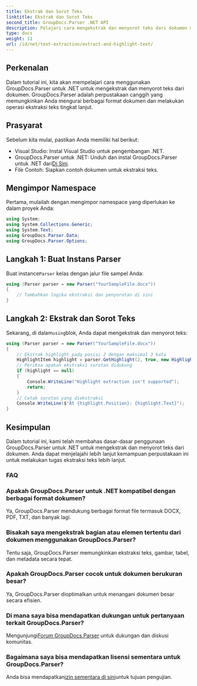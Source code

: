 ```yaml
---
title: Ekstrak dan Sorot Teks
linktitle: Ekstrak dan Sorot Teks
second_title: GroupDocs.Parser .NET API
description: Pelajari cara mengekstrak dan menyorot teks dari dokumen menggunakan GroupDocs.Parser untuk .NET. Langkah mudah untuk ekstraksi teks yang efisien di proyek .NET Anda.
type: docs
weight: 11
url: /id/net/text-extraction/extract-and-highlight-text/
---
```

## Perkenalan
Dalam tutorial ini, kita akan mempelajari cara menggunakan GroupDocs.Parser untuk .NET untuk mengekstrak dan menyorot teks dari dokumen. GroupDocs.Parser adalah perpustakaan canggih yang memungkinkan Anda mengurai berbagai format dokumen dan melakukan operasi ekstraksi teks tingkat lanjut.
## Prasyarat
Sebelum kita mulai, pastikan Anda memiliki hal berikut:
- Visual Studio: Instal Visual Studio untuk pengembangan .NET.
-  GroupDocs.Parser untuk .NET: Unduh dan instal GroupDocs.Parser untuk .NET dari[Di Sini](https://releases.groupdocs.com/parser/net/).
- File Contoh: Siapkan contoh dokumen untuk ekstraksi teks.

## Mengimpor Namespace
Pertama, mulailah dengan mengimpor namespace yang diperlukan ke dalam proyek Anda:
```csharp
using System;
using System.Collections.Generic;
using System.Text;
using GroupDocs.Parser.Data;
using GroupDocs.Parser.Options;
```
## Langkah 1: Buat Instans Parser
 Buat instance`Parser` kelas dengan jalur file sampel Anda:
```csharp
using (Parser parser = new Parser("YourSampleFile.docx"))
{
    // Tambahkan logika ekstraksi dan penyorotan di sini
}
```
## Langkah 2: Ekstrak dan Sorot Teks
 Sekarang, di dalam`using`blok, Anda dapat mengekstrak dan menyorot teks:
```csharp
using (Parser parser = new Parser("YourSampleFile.docx"))
{
    // Ekstrak highlight pada posisi 2 dengan maksimal 3 kata
    HighlightItem highlight = parser.GetHighlight(2, true, new HighlightOptions(3));
    // Periksa apakah ekstraksi sorotan didukung
    if (highlight == null)
    {
        Console.WriteLine("Highlight extraction isn't supported");
        return;
    }
    // Cetak sorotan yang diekstraksi
    Console.WriteLine($"At {highlight.Position}: {highlight.Text}");
}
```

## Kesimpulan
Dalam tutorial ini, kami telah membahas dasar-dasar penggunaan GroupDocs.Parser untuk .NET untuk mengekstrak dan menyorot teks dari dokumen. Anda dapat menjelajahi lebih lanjut kemampuan perpustakaan ini untuk melakukan tugas ekstraksi teks lebih lanjut.

### FAQ
### Apakah GroupDocs.Parser untuk .NET kompatibel dengan berbagai format dokumen?
Ya, GroupDocs.Parser mendukung berbagai format file termasuk DOCX, PDF, TXT, dan banyak lagi.
### Bisakah saya mengekstrak bagian atau elemen tertentu dari dokumen menggunakan GroupDocs.Parser?
Tentu saja, GroupDocs.Parser memungkinkan ekstraksi teks, gambar, tabel, dan metadata secara tepat.
### Apakah GroupDocs.Parser cocok untuk dokumen berukuran besar?
Ya, GroupDocs.Parser dioptimalkan untuk menangani dokumen besar secara efisien.
### Di mana saya bisa mendapatkan dukungan untuk pertanyaan terkait GroupDocs.Parser?
 Mengunjungi[Forum GroupDocs.Parser](https://forum.groupdocs.com/c/parser/17) untuk dukungan dan diskusi komunitas.
### Bagaimana saya bisa mendapatkan lisensi sementara untuk GroupDocs.Parser?
 Anda bisa mendapatkan[izin sementara di sini](https://purchase.groupdocs.com/temporary-license/)untuk tujuan pengujian.